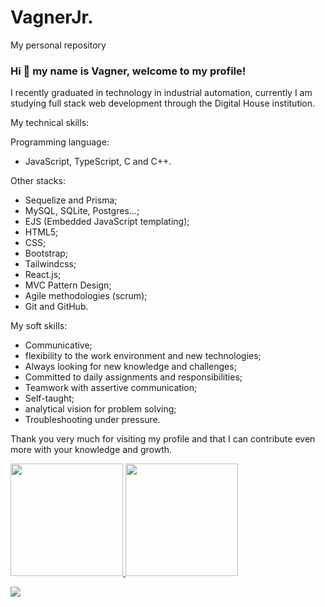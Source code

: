 # VagnerJr.
My personal repository

### Hi 👋 my name is Vagner, welcome to my profile!

I recently graduated in technology in industrial automation, currently I am studying full stack web development through the Digital House institution.

My technical skills:

Programming language:
- JavaScript, TypeScript, C and C++.

Other stacks:
- Sequelize and Prisma;
- MySQL, SQLite, Postgres...;
- EJS (Embedded JavaScript templating);
- HTML5;
- CSS;
- Bootstrap;
- Tailwindcss;
- React.js;
- MVC Pattern Design;
- Agile methodologies (scrum);
- Git and GitHub.

My soft skills:

- Communicative;
- flexibility to the work environment and new technologies;
- Always looking for new knowledge and challenges;
- Committed to daily assignments and responsibilities;
- Teamwork with assertive communication;
- Self-taught;
- analytical vision for problem solving;
- Troubleshooting under pressure.

Thank you very much for visiting my profile and that I can contribute even more with your knowledge and growth.

<div>
<a href="https://github.com/jrbigmon">
<img height="180em" src="https://github-readme-stats.vercel.app/api/top-langs/?username=jrbigmon&layout=compact&langs_count=7&theme=dracula"/>
<img height="180em" src="https://github-readme-stats.vercel.app/api?username=jrbigmon&show_icons=true&theme=dracula&include_all_commits&include_private=true"/>
</div>

[<img src="https://img.shields.io/badge/linkedin-%230077B5.svg?&style=for-the-badge&logo=linkedin&logoColor=white" />](https://www.linkedin.com/in/vagner-siqueira-junior-27197b135/)
